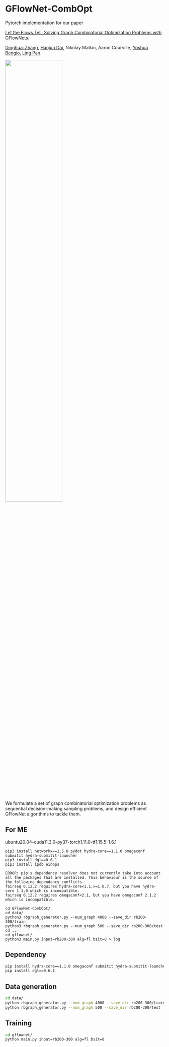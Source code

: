 # GFlowNet-CombOpt
Pytorch implementation for our paper 

[Let the Flows Tell: Solving Graph Combinatorial Optimization Problems with GFlowNets](https://arxiv.org/abs/2305.17010).

[Dinghuai Zhang](https://zdhnarsil.github.io/), [Hanjun Dai](https://hanjun-dai.github.io/), Nikolay Malkin, Aaron Courville, [Yoshua Bengio](https://yoshuabengio.org/), [Ling Pan](https://ling-pan.github.io/).

<!-- <p align="center"> -->
<img src="https://s1.ax1x.com/2023/05/30/p9jE7P1.png" border="0" width=60% class="center" />
<!-- </p> -->

We formulate a set of graph combinatorial optimization problems as sequential decision-making sampling problems,
and design efficient GFlowNet algorithms to tackle them.

## For ME

ubuntu20.04-cuda11.3.0-py37-torch1.11.0-tf1.15.5-1.6.1

```
pip3 install networkx==2.5.0 pydot hydra-core==1.1.0 omegaconf submitit hydra-submitit-launcher 
pip3 install dgl==0.6.1
pip3 install ipdb einops
```

```
ERROR: pip's dependency resolver does not currently take into account all the packages that are installed. This behaviour is the source of the following dependency conflicts.
fairseq 0.12.2 requires hydra-core<1.1,>=1.0.7, but you have hydra-core 1.1.0 which is incompatible.
fairseq 0.12.2 requires omegaconf<2.1, but you have omegaconf 2.1.2 which is incompatible.
```

```
cd GFlowNet-CombOpt/
cd data/
python3 rbgraph_generator.py --num_graph 4000 --save_dir rb200-300/train
python3 rbgraph_generator.py --num_graph 500 --save_dir rb200-300/test
cd ..
cd gflownet/
python3 main.py input=rb200-300 alg=fl bsit=8 > log
```


## Dependency

```bash
pip install hydra-core==1.1.0 omegaconf submitit hydra-submitit-launcher
pip install dgl==0.6.1
```

## Data generation

```bash
cd data/
python rbgraph_generator.py --num_graph 4000 --save_dir rb200-300/train
python rbgraph_generator.py --num_graph 500 --save_dir rb200-300/test  
```

## Training

```bash
cd gflownet/
python main.py input=rb200-300 alg=fl bsit=8
```
